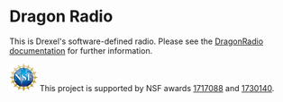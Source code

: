# Dragon Radio

This is Drexel's software-defined radio. Please see the [DragonRadio documentation](https://drexelwireless.github.io/dragonradio/) for further information.

<img src="docs/images/NSF_4-Color_bitmap_Logo.png" height="50" alt="NSF"> This project is supported by NSF awards [1717088](https://www.nsf.gov/awardsearch/showAward?AWD_ID=1717088) and [1730140](https://www.nsf.gov/awardsearch/showAward?AWD_ID=1730140).
